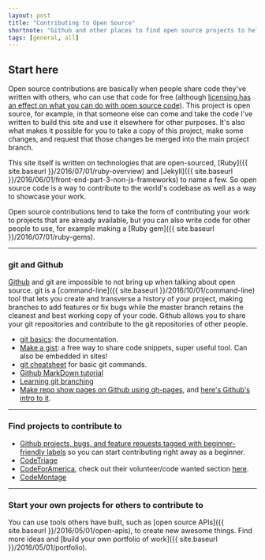 ```yaml
---
layout: post
title: "Contributing to Open Source"
shortnote: "Github and other places to find open source projects to help out on."
tags: [general, all]
---
```

## Start here
Open source contributions are basically when people share code they've written with others, who can use that code for free (although [licensing has an effect on what you can do with open source code](https://en.wikipedia.org/wiki/Comparison_of_free_and_open-source_software_licenses)). This project is open source, for example, in that someone else can come and take the code I've written to build this site and use it elsewhere for other purposes. It's also what makes it possible for you to take a copy of this project, make some changes, and request that those changes be merged into the main project branch.

This site itself is written on technologies that are open-sourced, [Ruby]({{ site.baseurl }}/2016/07/01/ruby-overview) and [Jekyll]({{ site.baseurl }}/2016/06/01/front-end-part-3-non-js-frameworks) to name a few. So open source code is a way to contribute to the world's codebase as well as a way to showcase your work.

Open source contributions tend to take the form of contributing your work to projects that are already available, but you can also write code for other people to use, for example making a [Ruby gem]({{ site.baseurl }}/2016/07/01/ruby-gems).

<hr>

### git and Github
[Github](http://github.com) and git are impossible to not bring up when talking about open source. git is a [command-line]({{ site.baseurl }}/2016/10/01/command-line) tool that lets you create and transverse a history of your project, making branches to add features or fix bugs while the master branch retains the cleanest and best working copy of your code. Github allows you to share your git repositories and contribute to the git repositories of other people.  

* [git basics](https://git-scm.com/doc): the documentation.
* [Make a gist](https://gist.github.com/): a free way to share code snippets, super useful tool. Can also be embedded in sites!
* [git cheatsheet](http://overapi.com/git) for basic git commands.
* [Github MarkDown tutorial](https://help.github.com/articles/basic-writing-and-formatting-syntax/)
* [Learning git branching](http://learngitbranching.js.org/)
* [Make repo show pages on Github using gh-pages](https://help.github.com/articles/creating-project-pages-manually/), and [here's Github's intro to it](https://pages.github.com/).

<hr>

### Find projects to contribute to
* [Github projects, bugs, and feature requests tagged with beginner-friendly labels](https://github.com/lucev/beginner-friendly) so you can start contributing right away as a beginner.
* [CodeTriage](http://www.codetriage.com/)
* [CodeForAmerica](https://www.codeforamerica.org/), check out their volunteer/code wanted section [here](https://www.codeforamerica.org/geeks/civicissues). 
* [CodeMontage](https://www.codemontage.com/)

<hr>

### Start your own projects for others to contribute to
You can use tools others have built, such as [open source APIs]({{ site.baseurl }}/2016/05/01/open-apis), to create new awesome things. Find more ideas and [build your own portfolio of work]({{ site.baseurl }}/2016/05/01/portfolio).
